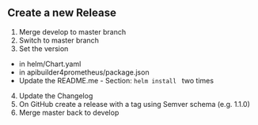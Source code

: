 ## Create a new Release

1. Merge develop to master branch
2. Switch to master branch
3. Set the version 
  - in helm/Chart.yaml
  - in apibuilder4prometheus/package.json
  - Update the README.me - Section: `helm install ` two times
4. Update the Changelog
5. On GitHub create a release with a tag using Semver schema (e.g. 1.1.0)
6. Merge master back to develop